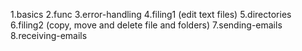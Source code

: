 1.basics
2.func
3.error-handling
4.filing1 (edit text files)
5.directories
6.filing2 (copy, move and delete file and folders)
7.sending-emails
8.receiving-emails
